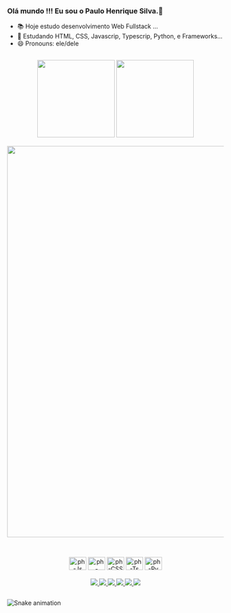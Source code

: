### Olá mundo !!! Eu sou o Paulo Henrique Silva.🖖
- 📚 Hoje estudo desenvolvimento Web Fullstack ...
- 🚀 Estudando HTML, CSS, Javascrip, Typescrip, Python, e Frameworks...
- 😄 Pronouns: ele/dele
##
<div align="center">
  <img height="180em" src="https://github-readme-stats.vercel.app/api?username=phdevlpr&show_icons=true&theme=dracula&include_all_commits=true&count_private=true"/>
  <img height="180em" src="https://github-readme-stats.vercel.app/api/top-langs/?username=phdevlpr&layout=compact&langs_count=16&theme=dracula"/><br><br>
  <img width="910em" src="https://c.tenor.com/3bTxZ4HdrysAAAAC/pixels-neon.gif"/>
</div>

##

<div align="center"><br>
  <img alt="ph-Js" height="30" width="40" src="https://cdn.jsdelivr.net/gh/devicons/devicon/icons/javascript/javascript-original.svg"/>
  <img alt="ph-HTML" height="30" width="40" src="https://cdn.jsdelivr.net/gh/devicons/devicon/icons/html5/html5-original.svg"/>
  <img alt="ph-CSS" height="30" width="40" src="https://cdn.jsdelivr.net/gh/devicons/devicon/icons/css3/css3-original.svg"/>
  <img alt="ph-Ts" height="30" width="40" src="https://cdn.jsdelivr.net/gh/devicons/devicon/icons/typescript/typescript-original.svg"/>
  <img alt="ph-Py" height="30" width="40" src="https://cdn.jsdelivr.net/gh/devicons/devicon/icons/python/python-original.svg"/>
</div>

<div align="center"><br>
  <a href="https://www.instagram.com/ph.dvlpr/" target="_blank">
    <img src="https://img.shields.io/badge/Instagram-E4405F?style=for-the-badge&logo=instagram&logoColor=white" target="_blank">
  </a>
  <a href="https://www.facebook.com/phdevlpr/" target="_blank">
    <img src="https://img.shields.io/badge/Facebook-1877F2?style=for-the-badge&logo=facebook&logoColor=white" target="_blank">
  </a>
  <a href="https://www.linkedin.com/in/paulohenriquedev/" target="_blank">
    <img src="https://img.shields.io/badge/LinkedIn-0077B5?style=for-the-badge&logo=linkedin&logoColor=white" target="_blank">
  </a>
  <a href="https://www.reddit.com/user/phdevlpr" target="_blank">
    <img src="https://img.shields.io/badge/Reddit-FF4500?style=for-the-badge&logo=reddit&logoColor=white" target="_blank">
  </a>
  <a href="https://wa.me/5535988768586/" target="_blank">
    <img src="https://img.shields.io/badge/WhatsApp-25D366?style=for-the-badge&logo=whatsapp&logoColor=white" target="_blank">
  </a>
  <a href="https://open.spotify.com/user/313u4hktswu3kra7qlplypchf64y" target="_blank">
    <img src="https://img.shields.io/badge/Spotify-1ED760?&style=for-the-badge&logo=spotify&logoColor=white" target="_blank">
  </a>
</div>

##

![Snake animation](https://github.com/phdevlpr/phdevlpr/blob/output/github-contribution-grid-snake-svg)

